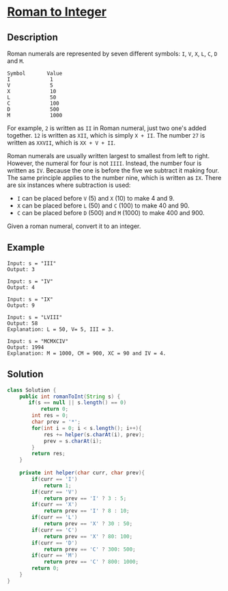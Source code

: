 # [Roman to Integer](https://leetcode.com/problems/roman-to-integer/)

## Description

Roman numerals are represented by seven different symbols: `I`, `V`, `X`, `L`, `C`, `D` and `M`.

```
Symbol       Value
I             1
V             5
X             10
L             50
C             100
D             500
M             1000
```

For example, `2` is written as `II` in Roman numeral, just two one's added together. `12` is written as `XII`, which is simply `X + II`. The number `27` is written as `XXVII`, which is `XX + V + II`.

Roman numerals are usually written largest to smallest from left to right. However, the numeral for four is not `IIII`. Instead, the number four is written as `IV`. Because the one is before the five we subtract it making four. The same principle applies to the number nine, which is written as `IX`. There are six instances where subtraction is used:

- `I` can be placed before `V` (5) and `X` (10) to make 4 and 9. 
- `X` can be placed before `L` (50) and `C` (100) to make 40 and 90. 
- `C` can be placed before `D` (500) and `M` (1000) to make 400 and 900.

Given a roman numeral, convert it to an integer.

## Example

```
Input: s = "III"
Output: 3
```

```
Input: s = "IV"
Output: 4
```

```
Input: s = "IX"
Output: 9
```

```
Input: s = "LVIII"
Output: 58
Explanation: L = 50, V= 5, III = 3.
```

```
Input: s = "MCMXCIV"
Output: 1994
Explanation: M = 1000, CM = 900, XC = 90 and IV = 4.
```

## Solution

```java
class Solution {
    public int romanToInt(String s) {
       if(s == null || s.length() == 0)
           return 0;
        int res = 0;
        char prev = '*';
        for(int i = 0; i < s.length(); i++){
            res += helper(s.charAt(i), prev);
            prev = s.charAt(i);
        }
        return res;
    }
    
    private int helper(char curr, char prev){
        if(curr == 'I')
            return 1;
        if(curr == 'V')
            return prev == 'I' ? 3 : 5;
        if(curr == 'X')
            return prev == 'I' ? 8 : 10;
        if(curr == 'L')
            return prev == 'X' ? 30 : 50;
        if(curr == 'C')
            return prev == 'X' ? 80: 100;
        if(curr == 'D')
            return prev == 'C' ? 300: 500;
        if(curr == 'M')
            return prev == 'C' ? 800: 1000;
        return 0;
    }
}
```

